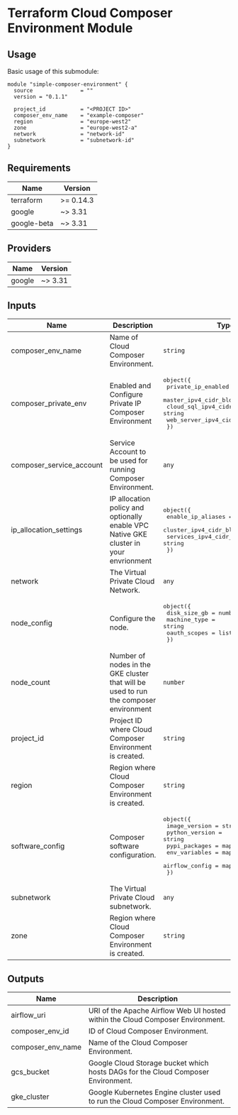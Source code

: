 # Terraform Cloud Composer Environment Module

## Usage
Basic usage of this submodule: 

```hcl
module "simple-composer-environment" {
  source               = ""
  version = "0.1.1"

  project_id           = "<PROJECT ID>"
  composer_env_name    = "example-composer"
  region               = "europe-west2"
  zone                 = "europe-west2-a"
  network              = "network-id"
  subnetwork           = "subnetwork-id" 
}
```

<!-- BEGINNING OF PRE-COMMIT-TERRAFORM DOCS HOOK -->
## Requirements

| Name | Version |
|------|---------|
| terraform | >= 0.14.3 |
| google | ~> 3.31 |
| google-beta | ~> 3.31 |

## Providers

| Name | Version |
|------|---------|
| google | ~> 3.31 |

## Inputs

| Name | Description | Type | Default | Required |
|------|-------------|------|---------|:--------:|
| composer\_env\_name | Name of Cloud Composer Environment. | `string` | n/a | yes |
| composer\_private\_env | Enabled and Configure Private IP Composer Environment | <pre>object({<br>    private_ip_enabled         = bool<br>    master_ipv4_cidr_block     = string<br>    cloud_sql_ipv4_cidr_block  = string<br>    web_server_ipv4_cidr_block = string<br>  })</pre> | <pre>{<br>  "cloud_sql_ipv4_cidr_block": null,<br>  "master_ipv4_cidr_block": null,<br>  "private_ip_enabled": false,<br>  "web_server_ipv4_cidr_block": null<br>}</pre> | no |
| composer\_service\_account | Service Account to be used for running Composer Environment. | `any` | `null` | no |
| ip\_allocation\_settings | IP allocation policy and optionally enable VPC Native GKE cluster in your envrionment | <pre>object({<br>    enable_ip_aliases        = bool<br>    cluster_ipv4_cidr_block  = string<br>    services_ipv4_cidr_block = string<br>  })</pre> | <pre>{<br>  "cluster_ipv4_cidr_block": null,<br>  "enable_ip_aliases": false,<br>  "services_ipv4_cidr_block": null<br>}</pre> | no |
| network | The Virtual Private Cloud Network. | `any` | n/a | yes |
| node\_config | Configure the node. | <pre>object({<br>    disk_size_gb = number<br>    machine_type = string<br>    oauth_scopes = list(string)<br>  })</pre> | <pre>{<br>  "disk_size_gb": 100,<br>  "machine_type": "n1-standard-1",<br>  "oauth_scopes": null<br>}</pre> | no |
| node\_count | Number of nodes in the GKE cluster that will be used to run the composer environment | `number` | `3` | no |
| project\_id | Project ID where Cloud Composer Environment is created. | `string` | n/a | yes |
| region | Region where Cloud Composer Environment is created. | `string` | n/a | yes |
| software\_config | Composer software configuration. | <pre>object({<br>    image_version  = string<br>    python_version = string<br>    pypi_packages  = map(any)<br>    env_variables  = map(any)<br>    airflow_config = map(any)<br>  })</pre> | <pre>{<br>  "airflow_config": {},<br>  "env_variables": {},<br>  "image_version": null,<br>  "pypi_packages": {},<br>  "python_version": null<br>}</pre> | no |
| subnetwork | The Virtual Private Cloud subnetwork. | `any` | n/a | yes |
| zone | Region where Cloud Composer Environment is created. | `string` | n/a | yes |

## Outputs

| Name | Description |
|------|-------------|
| airflow\_uri | URI of the Apache Airflow Web UI hosted within the Cloud Composer Environment. |
| composer\_env\_id | ID of Cloud Composer Environment. |
| composer\_env\_name | Name of the Cloud Composer Environment. |
| gcs\_bucket | Google Cloud Storage bucket which hosts DAGs for the Cloud Composer Environment. |
| gke\_cluster | Google Kubernetes Engine cluster used to run the Cloud Composer Environment. |

<!-- END OF PRE-COMMIT-TERRAFORM DOCS HOOK -->
